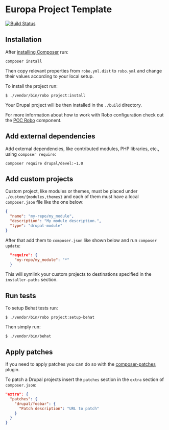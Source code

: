# Europa Project Template

[![Build Status](https://travis-ci.com/ec-europa/poc-project.svg?token=dqSmBxPQnRgBZvpCZAqo&branch=master)](https://travis-ci.com/ec-europa/poc-project)

## Installation

After [installing Composer](https://getcomposer.org/doc/00-intro.md#installation-linux-unix-osx) run:

```
composer install
```

Then copy relevant properties from `robo.yml.dist` to `robo.yml` and change their values according to your local setup.

To install the project run:

```
$ ./vendor/bin/robo project:install
```

Your Drupal project will be then installed in the `./build` directory.

For more information about how to work with Robo configuration check out the [POC Robo](https://github.com/ec-europa/poc-robo)
component.

## Add external dependencies

Add external dependencies, like contributed modules, PHP libraries, etc., using `composer require`:

```
composer require drupal/devel:~1.0
```

## Add custom projects

Custom project, like modules or themes, must be placed under `./custom/{modules,themes}` and each of them must have
a local `composer.json` file like the one below:

```json
{
  "name": "my-repo/my_module",
  "description": "My module description.",
  "type": "drupal-module"
}
```

After that add them to `composer.json` like shown below and run `composer update`:

```json
  "require": {
    "my-repo/my_module": "*"
  }
```

This will symlink your custom projects to destinations specified in the `installer-paths` section.

## Run tests

To setup Behat tests run:

```
$ ./vendor/bin/robo project:setup-behat
```

Then simply run:

```
$ ./vendor/bin/behat
```

## Apply patches

If you need to apply patches you can do so with the [composer-patches](https://github.com/cweagans/composer-patches) plugin.

To patch a Drupal projects insert the `patches` section in the `extra` section of `composer.json`:

```json
"extra": {
  "patches": {
    "drupal/foobar": {
      "Patch description": "URL to patch"
    }
  }
}
```
